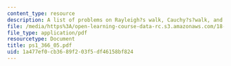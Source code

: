 ```yaml
---
content_type: resource
description: A list of problems on Rayleigh?s walk, Cauchy?s?walk, and Pearson?s?walk.
file: /media/https%3A/open-learning-course-data-rc.s3.amazonaws.com/18-366-random-walks-and-diffusion-fall-2006/1a477ef0cb3689f203f5df46158bf824_ps1_366_05.pdf
file_type: application/pdf
resourcetype: Document
title: ps1_366_05.pdf
uid: 1a477ef0-cb36-89f2-03f5-df46158bf824
---
```


